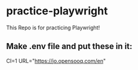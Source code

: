 # practice-playwright
This Repo is for practicing Playwright!


## Make .env file and put these in it:
CI=1
URL="https://jo.opensooq.com/en"